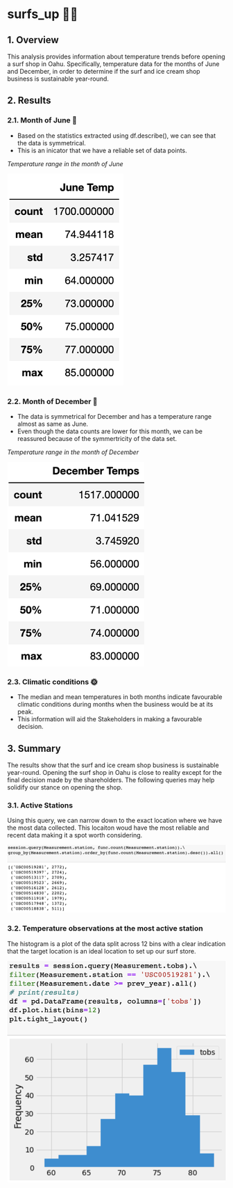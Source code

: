 # surfs_up 🏄‍♀️

## 1. Overview 
This analysis provides information about temperature trends before opening a surf shop in Oahu. Specifically, temperature data for the months of June and December, in order to determine if the surf and ice cream shop business is sustainable year-round.

## 2. Results

### 2.1. Month of June 📆

* Based on the statistics extracted using df.describe(), we can see that the data is symmetrical. 
* This is an inicator that we have a reliable set of data points. 

_Temperature range in the month of June_

![](https://github.com/AllenAx91/surfs_up/blob/main/June%20Temp.png)

### 2.2. Month of December 📆

* The data is symmetrical for December and has a temperature range almost as same as June. 
* Even though the data counts are lower for this month, we can be reassured because of the symmertricity of the data set.

_Temperature range in the month of December_

![](https://github.com/AllenAx91/surfs_up/blob/main/Dec%20Temp.png)


### 2.3.  Climatic conditions 🌞

* The median and mean temperatures in both months indicate favourable climatic conditions during months when the business would be at its peak. 
* This information will aid the Stakeholders in making a favourable decision.

## 3. Summary

The results show that the surf and ice cream shop business is sustainable year-round. Opening the surf shop in Oahu is close to reality except for the final decision made by the shareholders. The following queries may help solidify our stance on opening the shop. 

### 3.1. Active Stations

Using this query, we can narrow down to the exact location where we have the most data collected. This locaiton woud have the most reliable and recent data making it a spot worth considering. 

![](https://github.com/AllenAx91/surfs_up/blob/main/active_station.png)

### 3.2. Temperature observations at the most active station

The histogram is a plot of the data split across 12 bins with a clear indication that the target location is an ideal location to set up our surf store. 

![](https://github.com/AllenAx91/surfs_up/blob/main/tobs_active_station.png)

